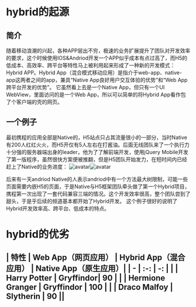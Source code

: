 # hybrid的起源
## 简介
  随着移动浪潮的兴起，各种APP层出不穷，极速的业务扩展提升了团队对开发效率的要求，这个时候使用IOS&Andriod开发一个APP似乎成本有点过高了，而H5的低成本、高效率、跨平台等特性马上被利用起来形成了一种新的开发模式：Hybrid APP。Hybrid App（混合模式移动应用）是指介于web-app、native-app这两者之间的app，兼具“Native App良好用户交互体验的优势”和“Web App跨平台开发的优势”。
  它虽然看上去是一个Native App，但只有一个UI WebView，里面访问的是一个Web App，所以可以简单的将Hybrid App看作包了个客户端的壳的网页。
## 一个例子
  最初携程的应用全部是Native的，H5站点只占其流量很小的一部分，当时Native有200人红红火火，而H5开仅有5人左右在打酱油。后面无线团队来了一个执行力十分强的服务器端出身的leader，他为了了解前端开发，使用jQuery Mobile开发了第一版程序，虽然很快方案便被推翻，但是H5团队开始发力，在短时间内已经赶上了Native的业务进度：
![avatar](https://images2015.cnblogs.com/blog/294743/201510/294743-20151029205836497-237939989.png)![avatar](https://images2015.cnblogs.com/blog/294743/201510/294743-20151029205853357-699032575.jpg)

后来有一天andriod Native的人表示andriod中有一个方法最大树限制，可能一些页面需要内嵌H5的页面，于是Native与H5框架团队牵头做了第一个Hybrid项目，携程第一次出现了一套代码兼容三端的情况。这个开发效率很高，整个团队尝到了甜头，于是乎后续的频道基本都开始了Hybrid开发。
  这个例子很好的说明了Hybrid开发效率高、跨平台、低成本的特点。
# hybrid的优劣

| 特性 | Web App（网页应用） | Hybrid App（混合应用） | Native App（原生应用）|
| - | :-: | -: | |
| Harry Potter | Gryffindor| 90 | |
| Hermione Granger | Gryffindor | 100 | |
| Draco Malfoy | Slytherin | 90 ||
--------------------- 

